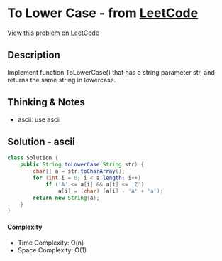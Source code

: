 # To Lower Case - from [LeetCode](https://leetcode.com)
[View this problem on LeetCode](https://leetcode.com/problems/to-lower-case/)

## Description
Implement function ToLowerCase() that has a string parameter str, and returns the same string in lowercase.

## Thinking & Notes
* ascii: use ascii

## Solution - ascii
```java
class Solution {
    public String toLowerCase(String str) {
        char[] a = str.toCharArray();
        for (int i = 0; i < a.length; i++)
            if ('A' <= a[i] && a[i] <= 'Z')
                a[i] = (char) (a[i] - 'A' + 'a');
        return new String(a);
    }
}
```
#### Complexity
* Time Complexity: O(n)
* Space Complexity: O(1)

